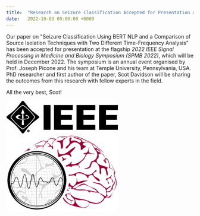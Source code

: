 ```yaml
---
title:  "Research on Seizure Classification Accepted for Presentation at the *IEEE SPMB 2022*"
date:   2022-10-03 09:00:00 +0000
---
```


Our paper on "Seizure Classification Using BERT NLP and a Comparison of Source Isolation Techniques with Two Different Time-Frequency Analysis" has been accepted for presentation at the flagship *2022 IEEE Signal Processing in Medicine and Biology Symposium (SPMB 2022)*, which will be held in December 2022. The symposium is an annual event organised by Prof. Joseph Picone and his team at Temple University, Pennsylvania, USA. PhD researcher and first author of the paper, Scot Davidson will be sharing the outcomes from this research with fellow experts in the field.

All the very best, Scot!

<!--- 
\[Updated\]: The paper is now published and can be downloaded [here](https://doi.org/10.1109/MELECON53508.2022.9843099).
--->

<img src="/assets/Figures/IEEE.jpg" width="300">
<img src="/assets/Figures/SPMB.png" width="300">
